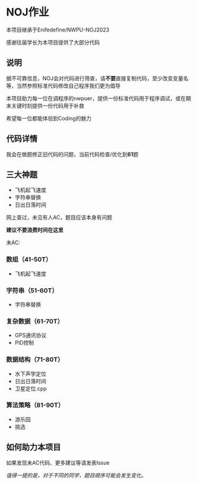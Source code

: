 # NOJ作业

本项目继承于Enifedefine/NWPU-NOJ2023

感谢往届学长为本项目提供了大部分代码

## 说明
据不可靠信息，NOJ会对代码进行筛查，请**不要**直接复制代码，至少改变变量名等，当然参照标准代码修改自己程序我们更为倡导

本项目助力每一位在调程序的nwpuer，提供一份标准代码用于程序调试，或在期末关键时刻提供一份代码用于补救

希望每一位都能体验到Coding的魅力

## 代码详情

我会在做题修正旧代码的问题，当前代码检查/优化到**61**题

## 三大神题
- 飞机起飞速度
- 字符串替换
- 日出日落时间

网上查过，未见有人AC，题目应该本身有问题

**建议不要浪费时间在这里**

未AC:

### 数组（41-50T）
- 飞机起飞速度
### 字符串（51-60T）
- 字符串替换
### 复杂数据（61-70T）
- GPS通讯协议
- PID控制
### 数据结构（71-80T）
- 水下声学定位
- 日出日落时间
- 卫星定位.cpp
### 算法策略（81-90T）
- 游乐园
- 挑选

## 如何助力本项目
如果发现未AC代码、更多建议等请发表Issue

*值得一提的是，对于不同的同学，题目顺序可能会发生变化。*
